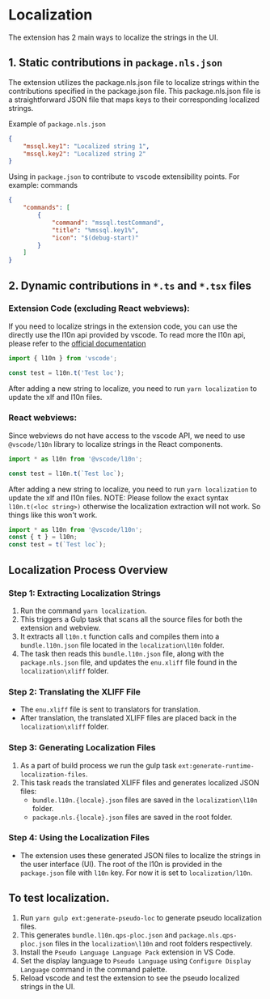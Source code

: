 # Localization

The extension has 2 main ways to localize the strings in the UI.

## 1. Static contributions in `package.nls.json`

The extension utilizes the package.nls.json file to localize strings within the
contributions specified in the package.json file. This package.nls.json file is
a straightforward JSON file that maps keys to their corresponding localized
strings.

Example of `package.nls.json`

```json
{
	"mssql.key1": "Localized string 1",
	"mssql.key2": "Localized string 2"
}
```

Using in `package.json` to contribute to vscode extensibility points. For
example: commands

```json
{
	"commands": [
		{
			"command": "mssql.testCommand",
			"title": "%mssql.key1%",
			"icon": "$(debug-start)"
		}
	]
}
```

## 2. Dynamic contributions in `*.ts` and `*.tsx` files

### Extension Code (excluding React webviews):

If you need to localize strings in the extension code, you can use the directly
use the l10n api provided by vscode. To read more the l10n api, please refer to
the
[official documentation](https://code.visualstudio.com/api/references/vscode-api#l10n)

```ts
import { l10n } from 'vscode';

const test = l10n.t('Test loc');
```

After adding a new string to localize, you need to run `yarn localization` to
update the xlf and l10n files.

### React webviews:

Since webviews do not have access to the vscode API, we need to use
`@vscode/l10n` library to localize strings in the React components.

```ts
import * as l10n from '@vscode/l10n';

const test = l10n.t(`Test loc`);
```

After adding a new string to localize, you need to run `yarn localization` to
update the xlf and l10n files. NOTE: Please follow the exact syntax
`l10n.t(<loc string>)` otherwise the localization extraction will not work. So
things like this won't work.

```ts
import * as l10n from '@vscode/l10n';
const { t } = l10n;
const test = t(`Test loc`);
```

## Localization Process Overview

### Step 1: Extracting Localization Strings

1. Run the command `yarn localization`.
2. This triggers a Gulp task that scans all the source files for both the
   extension and webview.
3. It extracts all `l10n.t` function calls and compiles them into a
   `bundle.l10n.json` file located in the `localization\l10n` folder.
4. The task then reads this `bundle.l10n.json` file, along with the
   `package.nls.json` file, and updates the `enu.xliff` file found in the
   `localization\xliff` folder.

### Step 2: Translating the XLIFF File

-   The `enu.xliff` file is sent to translators for translation.
-   After translation, the translated XLIFF files are placed back in the
    `localization\xliff` folder.

### Step 3: Generating Localization Files

1. As a part of build process we run the gulp task
   `ext:generate-runtime-localization-files`.
2. This task reads the translated XLIFF files and generates localized JSON
   files:
    - `bundle.l10n.{locale}.json` files are saved in the `localization\l10n`
      folder.
    - `package.nls.{locale}.json` files are saved in the root folder.

### Step 4: Using the Localization Files

-   The extension uses these generated JSON files to localize the strings in the
    user interface (UI). The root of the l10n is provided in the `package.json`
    file with `l10n` key. For now it is set to `localization/l10n`.

## To test localization.

1. Run `yarn gulp ext:generate-pseudo-loc` to generate pseudo localization
   files.
2. This generates `bundle.l10n.qps-ploc.json` and `package.nls.qps-ploc.json`
   files in the `localization\l10n` and root folders respectively.
3. Install the `Pseudo Language Language Pack` extension in VS Code.
4. Set the display language to `Pseudo Language` using
   `Configure Display Language` command in the command palette.
5. Reload vscode and test the extension to see the pseudo localized strings in
   the UI.
